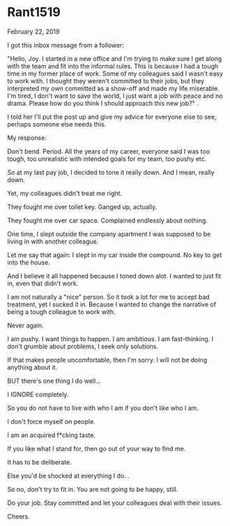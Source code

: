 # Rant1519


February 22, 2019

I got this inbox message from a follower:

"Hello, Joy. I started in a new office and I'm trying to make sure I get along with the team and fit into the informal rules. This is because I had a tough time in my former place of work. Some of my colleagues said I wasn't easy to work with. I thought they weren't committed to their jobs, but they interpreted my own committed as a show-off and made my life miserable. I'm tired, I don't want to save the world, I just want a job with peace and no drama. Please how do you think I should approach this new job?"
.

I told her I'll put the post up and give my advice for everyone else to see, perhaps someone else needs this.

My response:

Don't bend. Period. All the years of my career, everyone said I was too tough, too unrealistic with intended goals for my team, too pushy etc.

So at my last pay job, I decided to tone it really down. And I mean, really down. 

Yet, my colleagues didn't treat me right.

They fought me over toilet key. Ganged up, actually. 

They fought me over car space. Complained endlessly about nothing. 

One time, I slept outside the company apartment I was supposed to be living in with another colleague. 

Let me say that again: I slept in my car inside the compound. No key to get into the house.

And I believe it all happened because I toned down alot. I wanted to just fit in, even that didn't work. 

I am not naturally a "nice" person. So it took a lot for me to accept bad treatment, yet I sucked it in. Because I wanted to change the narrative of being a tough colleague to work with.

Never again.

I am pushy. I want things to happen. I am ambitious. I am fast-thinking. I don't grumble about problems, I seek only solutions. 

If that makes people uncomfortable, then I'm sorry. I will not be doing anything about it.

BUT there's one thing I do well...

I IGNORE completely. 

So you do not have to live with who I am if you don't like who I am.

I don't force myself on people.

I am an acquired f*cking taste.

If you like what I stand for, then go out of your way to find me.

It has to be deliberate. 

Else you'd be shocked at everything I do.
.

So no, don't try to fit in. You are not going to be happy, still. 

Do your job. Stay committed and let your colleagues deal with their issues.

Cheers.